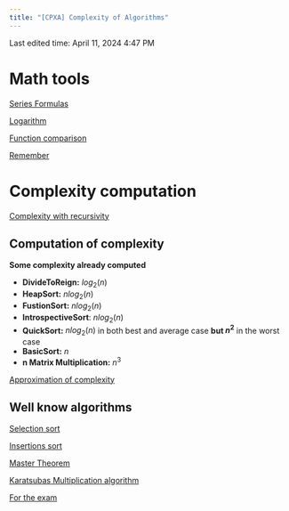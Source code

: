 ```yaml
---
title: "[CPXA] Complexity of Algorithms"
---
```

Last edited time: April 11, 2024 4:47 PM

# Math tools

[Series Formulas](%5BCPXA%5D%20Complexity%20of%20Algorithms/Series%20Formulas.md)

[Logarithm](%5BCPXA%5D%20Complexity%20of%20Algorithms/Logarithm.md)

[Function comparison](%5BCPXA%5D%20Complexity%20of%20Algorithms/Function%20comparison.md)

[Remember](%5BCPXA%5D%20Complexity%20of%20Algorithms/Remember.md)

# Complexity computation

[Complexity with recursivity](%5BCPXA%5D%20Complexity%20of%20Algorithms/Complexity%20with%20recursivity.md)

## Computation of complexity

**Some complexity already computed**

- **DivideToReign:** $log_2(n)$
- **HeapSort:** $nlog_2(n)$
- **FustionSort:** $nlog_2(n)$
- **IntrospectiveSort**: $nlog_2(n)$
- **QuickSort:** $nlog_2(n)$ in both best and average case **but $n^2$** in the worst case
- **BasicSort:** $n$
- **n Matrix Multiplication:** $n^3$

[Approximation of complexity](%5BCPXA%5D%20Complexity%20of%20Algorithms/Approximation%20of%20complexity.md)

## Well know algorithms

[Selection sort](%5BCPXA%5D%20Complexity%20of%20Algorithms/Selection%20sort.md)

[Insertions sort](%5BCPXA%5D%20Complexity%20of%20Algorithms/Insertions%20sort.md)

[Master Theorem](%5BCPXA%5D%20Complexity%20of%20Algorithms/Master%20Theorem.md)

[Karatsubas Multiplication algorithm](%5BCPXA%5D%20Complexity%20of%20Algorithms/Karatsubas%20Multiplication%20algorithm.md)

[For the exam](%5BCPXA%5D%20Complexity%20of%20Algorithms/For%20the%20exam.md)
